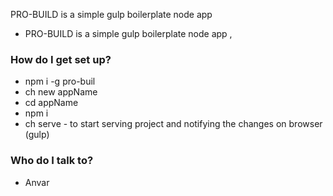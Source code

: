 
PRO-BUILD is a simple gulp boilerplate node app

* PRO-BUILD is a simple gulp boilerplate node app , 


### How do I get set up? ###

* npm i -g pro-buil
* ch new appName
* cd appName
* npm i
* ch serve - to start serving project and notifying the changes on browser (gulp)




### Who do I talk to? ###

* Anvar